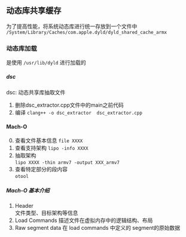 
## 动态库共享缓存  
为了提高性能，将系统动态库进行统一存放到一个文件中  
`/System/Library/Caches/com.apple.dyld/dyld_shared_cache_armx`  

### 动态库加载  
是使用 `/usr/lib/dyld` 进行加载的  


##### dsc  
dsc: 动态共享库抽取文件  

1. 删除dsc_extractor.cpp文件中的main之前代码   
2. 编译 
    `clang++ -o dsc_extractor  dsc_extractor.cpp`  

#### Mach-O   
0. 查看文件基本信息 
    `file XXXX`  
1. 查看支持架构 
    `lipo -info XXXX` 
2. 抽取架构   
    `lipo XXXX -thin armv7 -output XXX_armv7`   
3. 查看特定部分的段内容  
    `otool `

##### Mach-O 基本介绍  
1. Header  
    文件类型、目标架构等信息  
2. Load Commands 
    描述文件在虚拟内存中的逻辑结构、布局  
3. Raw segment data 
    在 load commands 中定义的 segment的原始数据  


